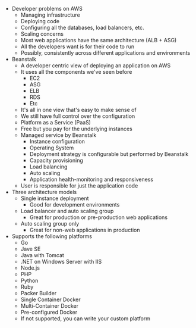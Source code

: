 - Developer problems on AWS
	- Managing infrastructure
	- Deploying code
	- Configuring all the databases, load balancers, etc.
	- Scaling concerns
	- Most web applications have the same architecture (ALB + ASG)
	- All the developers want is for their code to run
	- Possibly, consistently across different applications and environments
- Beanstalk
	- A developer centric view of deploying an application on AWS
	- It uses all the components we've seen before
		- EC2
		- ASG
		- ELB
		- RDS
		- Etc
	- It's all in one view that's easy to make sense of
	- We still have full control over the configuration
	- Platform as a Service (PaaS)
	- Free but you pay for the underlying instances
	- Managed service by Beanstalk
		- Instance configuration
		- Operating System
		- Deployment strategy is configurable but performed by Beanstalk
		- Capacity provisioning
		- Load balancing
		- Auto scaling
		- Application health-monitoring and responsiveness
	- User is responsible for just the application code
- Three architecture models
	- Single instance deployment
		- Good for development environments
	- Load balancer and auto scaling group
		- Great for production or pre-production web applications
	- Auto scaling group only
		- Great for non-web applications in production
- Supports the following platforms
	- Go
	- Jave SE
	- Java with Tomcat
	- .NET on Windows Server with IIS
	- Node.js
	- PHP
	- Python
	- Ruby
	- Packer Builder
	- Single Container Docker
	- Multi-Container Docker
	- Pre-configured Docker
	- If not supported, you can write your custom platform